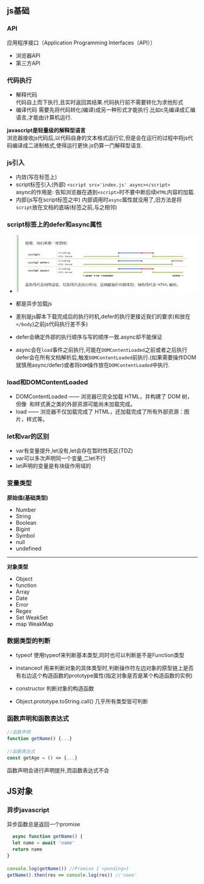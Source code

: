 ## js基础

### API
应用程序接口（Application Programming Interfaces（API））

- 浏览器API
- 第三方API


### 代码执行
- 解释代码  
  代码自上而下执行,且实时返回其结果.代码执行前不需要转化为求他形式
- 编译代码
  需要先将代码转化(编译)成另一种形式才能执行.比如c先编译成汇编语言,才能由计算机运行.

**javascript是轻量级的解释型语言**  
浏览器接收js代码后,以代码自身的文本格式运行它,但是会在运行的过程中将js代码编译成二进制格式,使得运行更快.js仍算一门解释型语言.

### js引入
- 内敛(写在标签上)
- script标签引入(外部)
  `<script src='index.js' async></script>`  
  async的作用是: 告知浏览器在遇到`<script>`时不要中断后续`HTML`内容的加载.
- 内部(js写在script标签之中)
  内部调用时`async`属性就没用了,旧方法是将`script`放在文档的底端(</body>标签之前,与之相邻)

### script标签上的defer和async属性
- ![实例](./assets/async%26defer.png "async和defer")

- 都是异步加载js
- 差别是js脚本下载完成后的执行时机,defer的执行更接近我们的要求(和放在`</body`)之前js代码执行差不多)
- defer会确定外部的执行顺序与写的顺序一致.async却不能保证
- async会在`load`事件之前执行,可能在`DOMContentLoaded`之前或者之后执行defer会在所有文档解析后,触发`DOMContentLoaded`前执行.(如果需要操作DOM就慎用async/defer)或者将`DOM`操作放在`DOMContentLoaded`中执行.


### load和DOMContentLoaded
- DOMContentLoaded —— 浏览器已完全加载 HTML，并构建了 DOM 树，但像 <img> 和样式表之类的外部资源可能尚未加载完成。
- load —— 浏览器不仅加载完成了 HTML，还加载完成了所有外部资源：图片，样式等。

### let和var的区别

- var有变量提升,let没有,let会存在暂时性死区(TDZ)
- var可以多次声明同一个变量,二let不行
- let声明的变量是有块级作用域的

### 变量类型
**原始值(基础类型)**
- Number
- String
- Boolean
- Bigint
- Symbol
- null
- undefined  
--------------------
**对象类型**
  - Object
  - function
  - Array
  - Date
  - Error
  - Regex
  - Set WeakSet
  - map WeakMap

### 数据类型的判断
- typeof
  使用typeof来判断基本类型,同时也可以判断是不是Function类型
- instanceof
  用来判断对象的具体类型时,判断操作符左边对象的原型链上是否有右边这个构造函数的prototype属性(指定对象是否是某个构造函数的实例)

- constructor
  判断对象的构造函数
- Object.prototype.toString.call()
  几乎所有类型皆可判断


### 函数声明和函数表达式
```js
//函数声明
function getName() {...}

//函数表达式
const getAge = () => {...}
```
  函数声明会进行声明提升,而函数表达式不会
 



## JS对象

### 异步javascript
异步函数总是返回一个promise
```js
  async function getName() {
  let name = await 'name'
  return name
}

console.log(getName()) //Promise { <pending>}
getName().then(res => console.log(res)) //'name'
```
